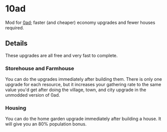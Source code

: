 # 10ad

Mod for [0ad](https://play0ad.com/); faster (and cheaper) economy
upgrades and fewer houses required.


## Details

These upgrades are all free and very fast to complete.

### Storehouse and Farmhouse

You can do the upgrades immediately after building them. There is only
one upgrade for each resource, but it increases your gathering rate to
the same value you'd get after doing the village, town, and city
upgrade in the unmodded version of 0ad.

### Housing

You can do the home garden upgrade immediately after building a house.
It will give you an 80% population bonus.
